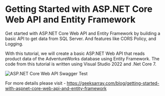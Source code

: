 # Getting Started with ASP.NET Core Web API and Entity Framework
Get started with ASP.NET Core Web API and Entity Framework by building a basic API to get data from SQL Server. 
And features like CORS Policy, and Logging.

With this tutorial, we will create a basic ASP.NET Web API that reads product data of the AdventureWorks database using Entity Framework. 
The code from this tutorial is written using Visual Studio 2022 and .Net Core 7.

![ASP.NET Core Web API Swagger Test](https://geeksarray.com/images/blog/asp-net-core-web-api-swagger-test.png)

For more details please visit - https://geeksarray.com/blog/getting-started-with-aspnet-core-web-api-and-entity-framework
